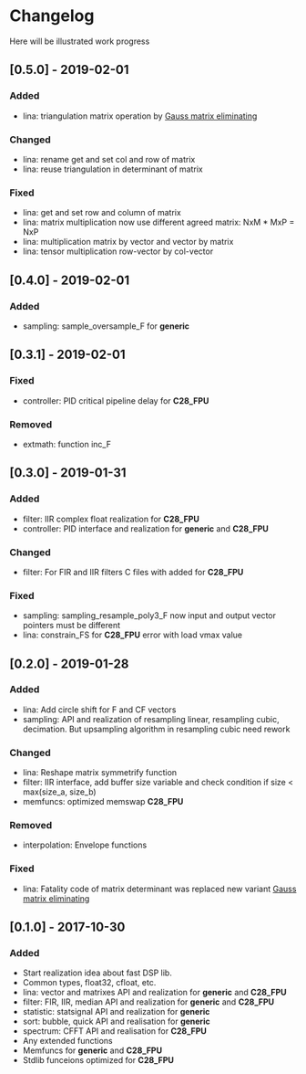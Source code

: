 # Changelog
Here will be illustrated work progress


## [0.5.0] - 2019-02-01
### Added
- lina: triangulation matrix operation by [Gauss matrix eliminating](https://en.wikipedia.org/wiki/Gaussian_elimination)
### Changed
- lina: rename get and set col and row of matrix
- lina: reuse triangulation in determinant of matrix
### Fixed 
- lina: get and set row and column of matrix
- lina: matrix multiplication now use different agreed matrix: NxM \* MxP = NxP
- lina: multiplication matrix by vector and vector by matrix
- lina: tensor multiplication row-vector by col-vector


## [0.4.0] - 2019-02-01
### Added 
- sampling: sample_oversample_F for **generic**


## [0.3.1] - 2019-02-01
### Fixed 
- controller: PID critical pipeline delay for **C28_FPU** 
### Removed
- extmath: function inc_F


## [0.3.0] - 2019-01-31
### Added
- filter: IIR complex float realization for **C28_FPU**
- controller: PID interface and realization for **generic** and **C28_FPU**
### Changed
- filter: For FIR and IIR filters C files with added for **C28_FPU**
### Fixed
- sampling: sampling_resample_poly3_F now input and output vector pointers must be different
- lina: constrain_FS for **C28_FPU** error with load vmax value

## [0.2.0] - 2019-01-28
### Added
- lina: Add circle shift for F and CF vectors
- sampling: API and realization of resampling linear, resampling cubic, decimation. But upsampling algorithm in resampling cubic need rework
### Changed
- lina: Reshape matrix symmetrify function
- filter: IIR interface, add buffer size variable and check condition if size < max(size_a, size_b)
- memfuncs: optimized memswap **C28_FPU**
### Removed
- interpolation: Envelope functions
### Fixed
- lina: Fatality code of matrix determinant was replaced new variant [Gauss matrix eliminating](https://en.wikipedia.org/wiki/Gaussian_elimination)

	
## [0.1.0] - 2017-10-30
### Added
- Start realization idea about fast DSP lib.
- Common types, float32, cfloat, etc.
- lina: vector and matrixes API and realization for **generic** and **C28_FPU** 
- filter: FIR, IIR, median API and realization for **generic** and **C28_FPU**
- statistic: statsignal API and realization for **generic** 
- sort: bubble, quick API and realisation for **generic** 
- spectrum: CFFT API and realisation for **C28_FPU** 
- Any extended functions
- Memfuncs for **generic** and **C28_FPU** 
- Stdlib funcеions optimized for **C28_FPU** 
	